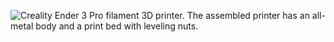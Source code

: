 ﻿![Creality Ender 3 Pro filament 3D printer. The assembled printer has an all-metal body and a print bed with leveling nuts.](https://img.staticdj.com/1abb58d05800d58806f18e4c0157c790_540x.jpg)
